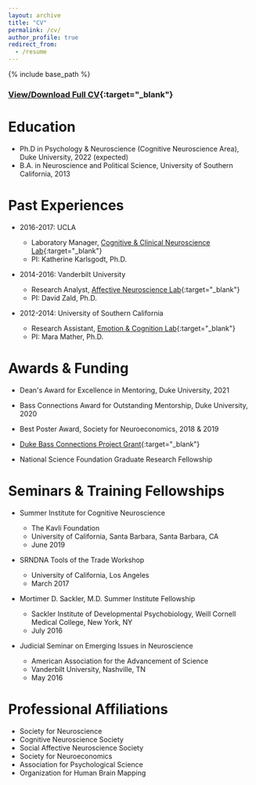 ```yaml
---
layout: archive
title: "CV"
permalink: /cv/
author_profile: true
redirect_from:
  - /resume
---
```


{% include base_path %}

### [View/Download Full CV](https://jcastrel.github.io/files/Jaime_Castrellon_CV.pdf){:target="_blank"}

Education
======
* Ph.D in Psychology & Neuroscience (Cognitive Neuroscience Area), Duke University, 2022 (expected)
* B.A. in Neuroscience and Political Science, University of Southern California, 2013

Past Experiences
======
* 2016-2017: UCLA
  * Laboratory Manager, [Cognitive & Clinical Neuroscience Lab](https://karlsgodtlab.psych.ucla.edu/){:target="_blank"}
  * PI: Katherine Karlsgodt, Ph.D.

* 2014-2016: Vanderbilt University
  * Research Analyst, [Affective Neuroscience Lab](http://zaldlab.psy.vanderbilt.edu/){:target="_blank"}
  * PI: David Zald, Ph.D.

* 2012-2014: University of Southern California
  * Research Assistant, [Emotion & Cognition Lab](http://gero.usc.edu/labs/matherlab/){:target="_blank"}
  * PI: Mara Mather, Ph.D.
  
Awards & Funding
======
* Dean's Award for Excellence in Mentoring, Duke University, 2021

* Bass Connections Award for Outstanding Mentorship, Duke University, 2020

* Best Poster Award, Society for Neuroeconomics, 2018 & 2019

* [Duke Bass Connections Project Grant](https://bassconnections.duke.edu/project-teams/using-neuroscience-optimize-digital-health-interventions-across-adulthood-2018-2019){:target="_blank"}

* National Science Foundation Graduate Research Fellowship

Seminars & Training Fellowships
======
* Summer Institute for Cognitive Neuroscience
	* The Kavli Foundation
	* University of California, Santa Barbara, Santa Barbara, CA
	* June 2019

* SRNDNA Tools of the Trade Workshop
	* University of California, Los Angeles
	* March 2017
	
* Mortimer D. Sackler, M.D. Summer Institute Fellowship
	* Sackler Institute of Developmental Psychobiology, Weill Cornell Medical College, New York, NY
	* July 2016
	
* Judicial Seminar on Emerging Issues in Neuroscience
	* American Association for the Advancement of Science
	* Vanderbilt University, Nashville, TN
	* May 2016

Professional Affiliations
======
* Society for Neuroscience
* Cognitive Neuroscience Society
* Social Affective Neuroscience Society
* Society for Neuroeconomics
* Association for Psychological Science
* Organization for Human Brain Mapping

